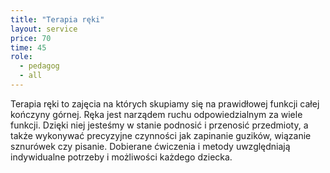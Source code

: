 ```yaml
---
title: "Terapia ręki"
layout: service
price: 70
time: 45
role:
  - pedagog
  - all
---
```


Terapia ręki to zajęcia na których skupiamy się na prawidłowej funkcji całej kończyny górnej. Ręka jest narządem ruchu odpowiedzialnym za wiele funkcji. Dzięki niej jesteśmy w stanie podnosić i przenosić przedmioty, a także wykonywać precyzyjne czynności jak zapinanie guzików, wiązanie sznurówek czy pisanie. Dobierane ćwiczenia i metody uwzględniają indywidualne potrzeby i możliwości każdego dziecka.
